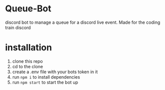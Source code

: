 # Queue-Bot
discord bot to manage a queue for a discord live event. Made for the coding train discord


# installation
1. clone this repo
2. cd to the clone
3. create a .env file with your bots token in it
4. run `npm i` to install dependencies
5. run `npm start` to start the bot up